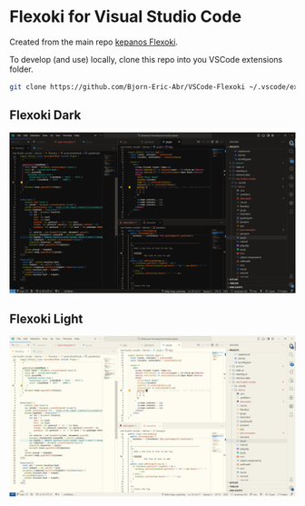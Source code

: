 # Flexoki for Visual Studio Code

Created from the main repo [kepanos Flexoki](https://github.com/kepano/flexoki).

To develop (and use) locally, clone this repo into you VSCode extensions folder.

```bash
git clone https://github.com/Bjorn-Eric-Abr/VSCode-Flexoki ~/.vscode/extensions/flexoki
```

## Flexoki Dark

![Flexoki dark for VS Code](screenshots/flexoki-vscode-dark.png)

## Flexoki Light

![Flexoki light for VS Code](screenshots/flexoki-vscode-light.png)
